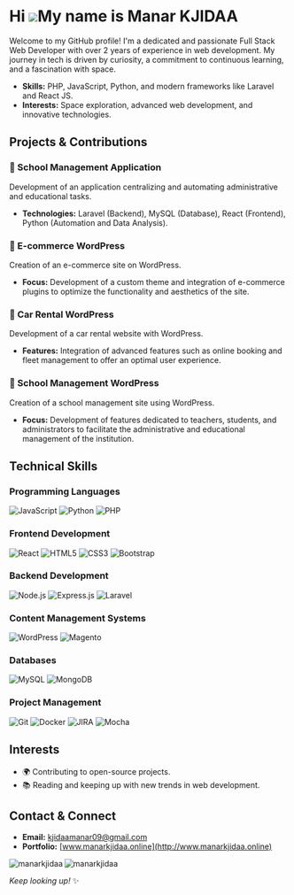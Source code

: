 # Hi ![](https://user-images.githubusercontent.com/18350557/176309783-0785949b-9127-417c-8b55-ab5a4333674e.gif)My name is **Manar KJIDAA**

Welcome to my GitHub profile! I'm a dedicated and passionate Full Stack Web Developer with over 2 years of experience in web development. My journey in tech is driven by curiosity, a commitment to continuous learning, and a fascination with space.

- **Skills:** PHP, JavaScript, Python, and modern frameworks like Laravel and React JS.
- **Interests:** Space exploration, advanced web development, and innovative technologies.

## Projects & Contributions

### 🚀 School Management Application
Development of an application centralizing and automating administrative and educational tasks.
- **Technologies:** Laravel (Backend), MySQL (Database), React (Frontend), Python (Automation and Data Analysis).

### 🛒 E-commerce WordPress
Creation of an e-commerce site on WordPress.
- **Focus:** Development of a custom theme and integration of e-commerce plugins to optimize the functionality and aesthetics of the site.

### 🚗 Car Rental WordPress
Development of a car rental website with WordPress.
- **Features:** Integration of advanced features such as online booking and fleet management to offer an optimal user experience.

### 🏫 School Management WordPress
Creation of a school management site using WordPress.
- **Focus:** Development of features dedicated to teachers, students, and administrators to facilitate the administrative and educational management of the institution.

## Technical Skills

### Programming Languages
![JavaScript](https://img.shields.io/badge/JavaScript-F7DF1E?style=for-the-badge&logo=javascript&logoColor=black)
![Python](https://img.shields.io/badge/Python-3776AB?style=for-the-badge&logo=python&logoColor=white)
![PHP](https://img.shields.io/badge/PHP-777BB4?style=for-the-badge&logo=php&logoColor=white)

### Frontend Development
![React](https://img.shields.io/badge/React-61DAFB?style=for-the-badge&logo=react&logoColor=black)
![HTML5](https://img.shields.io/badge/HTML5-E34F26?style=for-the-badge&logo=html5&logoColor=white)
![CSS3](https://img.shields.io/badge/CSS3-1572B6?style=for-the-badge&logo=css3&logoColor=white)
![Bootstrap](https://img.shields.io/badge/Bootstrap-7952B3?style=for-the-badge&logo=bootstrap&logoColor=white)

### Backend Development
![Node.js](https://img.shields.io/badge/Node.js-339933?style=for-the-badge&logo=nodedotjs&logoColor=white)
![Express.js](https://img.shields.io/badge/Express.js-000000?style=for-the-badge&logo=express&logoColor=white)
![Laravel](https://img.shields.io/badge/Laravel-FF2D20?style=for-the-badge&logo=laravel&logoColor=white)

### Content Management Systems
![WordPress](https://img.shields.io/badge/WordPress-21759B?style=for-the-badge&logo=wordpress&logoColor=white)
![Magento](https://img.shields.io/badge/Magento-EE672F?style=for-the-badge&logo=magento&logoColor=white)

### Databases
![MySQL](https://img.shields.io/badge/MySQL-4479A1?style=for-the-badge&logo=mysql&logoColor=white)
![MongoDB](https://img.shields.io/badge/MongoDB-47A248?style=for-the-badge&logo=mongodb&logoColor=white)

### Project Management
![Git](https://img.shields.io/badge/Git-F05032?style=for-the-badge&logo=git&logoColor=white)
![Docker](https://img.shields.io/badge/Docker-2496ED?style=for-the-badge&logo=docker&logoColor=white)
![JIRA](https://img.shields.io/badge/JIRA-0052CC?style=for-the-badge&logo=jira&logoColor=white)
![Mocha](https://img.shields.io/badge/Mocha-8D6748?style=for-the-badge&logo=mocha&logoColor=white)

## Interests

- 🌍 Contributing to open-source projects.
- 📚 Reading and keeping up with new trends in web development.

## Contact & Connect

- **Email:** [kjidaamanar09@gmail.com](mailto:kjidaamanar09@gmail.com)
- **Portfolio:** [www.manarkjidaa.online](http://www.manarkjidaa.online)

<p>
  <img align="left" src="https://github-readme-stats.vercel.app/api/top-langs?username=manarkjidaa&show_icons=true&locale=en&layout=compact" alt="manarkjidaa" />
<img align="center" src="https://github-readme-streak-stats.herokuapp.com/?user=manarkjidaa&" alt="manarkjidaa" /></p>

*Keep looking up!* ✨
